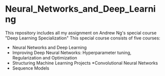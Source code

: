 # Neural_Networks_and_Deep_Learning

This repository includes all my assignment on Andrew Ng's special course "Deep Learning Specialization" This special course consists of five courses:

* Neural Networks and Deep Learning  
* Improving Deep Neural Networks: Hyperparameter tuning, Regularization and Optimization
* Structuring Machine Learning Projects
*Convolutional Neural Networks
* Sequence Models
